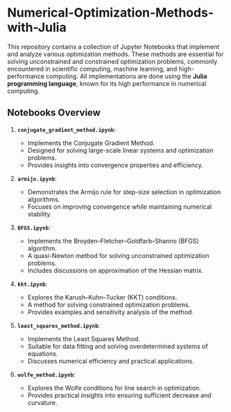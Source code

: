 # Numerical-Optimization-Methods-with-Julia


This repository contains a collection of Jupyter Notebooks that implement and analyze various optimization methods. These methods are essential for solving unconstrained and constrained optimization problems, commonly encountered in scientific computing, machine learning, and high-performance computing. All implementations are done using the **Julia programming language**, known for its high performance in numerical computing.

## Notebooks Overview

1. **`conjugate_gradient_method.ipynb`**:
   - Implements the Conjugate Gradient Method.
   - Designed for solving large-scale linear systems and optimization problems.
   - Provides insights into convergence properties and efficiency.

2. **`armijo.ipynb`**:
   - Demonstrates the Armijo rule for step-size selection in optimization algorithms.
   - Focuses on improving convergence while maintaining numerical stability.

3. **`BFGS.ipynb`**:
   - Implements the Broyden–Fletcher–Goldfarb–Shanno (BFGS) algorithm.
   - A quasi-Newton method for solving unconstrained optimization problems.
   - Includes discussions on approximation of the Hessian matrix.

4. **`kkt.ipynb`**:
   - Explores the Karush–Kuhn–Tucker (KKT) conditions.
   - A method for solving constrained optimization problems.
   - Provides examples and sensitivity analysis of the method.

5. **`least_squares_method.ipynb`**:
   - Implements the Least Squares Method.
   - Suitable for data fitting and solving overdetermined systems of equations.
   - Discusses numerical efficiency and practical applications.

6. **`wolfe_method.ipynb`**:
   - Explores the Wolfe conditions for line search in optimization.
   - Provides practical insights into ensuring sufficient decrease and curvature.
